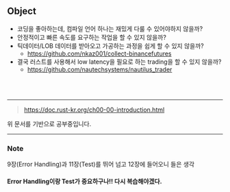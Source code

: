 ## Object
- 코딩을 좋아하는데, 컴파일 언어 하나는 재밌게 다룰 수 있어야하지 않을까?
- 안정적이고 빠른 속도를 요구하는 작업을 할 수 있지 않을까?
- 틱데이터/LOB 데이터를 받아오고 가공하는 과정을 쉽게 할 수 있지 않을까?
    - https://github.com/nkaz001/collect-binancefutures 
- 결국 러스트를 사용해서 low latency을 필요로 하는 trading을 할 수 있지 않을까?
    - https://github.com/nautechsystems/nautilus_trader 
<br>
<br>

-------------------

> https://doc.rust-kr.org/ch00-00-introduction.html

위 문서를 기반으로 공부중입니다.

-------------------
### Note
9장(Error Handling)과 11장(Test)를 뛰어 넘고 12장에 들어오니 들은 생각

#### Error Handling이랑 Test가 중요하구나!! 다시 복습해야겠다.


